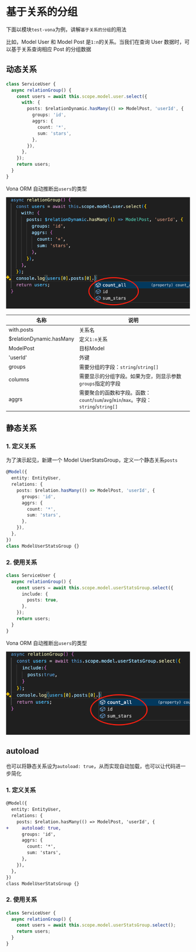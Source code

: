 # 基于关系的分组

下面以模块`test-vona`为例，讲解`基于关系的分组`的用法

比如，Model User 和 Model Post 是`1:n`的关系。当我们在查询 User 数据时，可以基于关系查询相应 Post 的分组数据

## 动态关系

``` typescript
class ServiceUser {
  async relationGroup() {
    const users = await this.scope.model.user.select({
      with: {
        posts: $relationDynamic.hasMany(() => ModelPost, 'userId', {
          groups: 'id',
          aggrs: {
            count: '*',
            sum: 'stars',
          },
        }),
      },
    });
    return users;
  }
}  
```

Vona ORM 自动推断出`users`的类型

![](../../../assets/img/orm/aggr-group/aggr-group-5.png)


|名称|说明|
|--|--|
|with.posts|关系名|
|$relationDynamic.hasMany|定义`1:n`关系|
|ModelPost|目标Model|
|'userId'|外键|
|groups|需要分组的字段：`string`/`string[]`|
|columns|需要显示的分组字段。如果为空，则显示参数`groups`指定的字段|
|aggrs|需要聚合的函数和字段。函数：`count`/`sum`/`avg`/`min`/`max`。字段：`string`/`string[]` |

## 静态关系

### 1. 定义关系

为了演示起见，新建一个 Model UserStatsGroup，定义一个静态关系`posts`

``` typescript
@Model({
  entity: EntityUser,
  relations: {
    posts: $relation.hasMany(() => ModelPost, 'userId', {
      groups: 'id',
      aggrs: {
        count: '*',
        sum: 'stars',
      },
    }),
  },
})
class ModelUserStatsGroup {}
```

### 2. 使用关系

``` typescript
class ServiceUser {
  async relationGroup() {
    const users = await this.scope.model.userStatsGroup.select({
      include: {
        posts: true,
      },
    });
    return users;
  }
}
```

Vona ORM 自动推断出`users`的类型

![](../../../assets/img/orm/aggr-group/aggr-group-6.png)

## autoload

也可以将静态关系设为`autoload: true`，从而实现自动加载，也可以让代码进一步简化

### 1. 定义关系

``` diff
@Model({
  entity: EntityUser,
  relations: {
    posts: $relation.hasMany(() => ModelPost, 'userId', {
+     autoload: true,
      groups: 'id',
      aggrs: {
        count: '*',
        sum: 'stars',
      },
    }),
  },
})
class ModelUserStatsGroup {}
```

### 2. 使用关系

``` typescript
class ServiceUser {
  async relationGroup() {
    const users = await this.scope.model.userStatsGroup.select();
    return users;
  }
}
```
